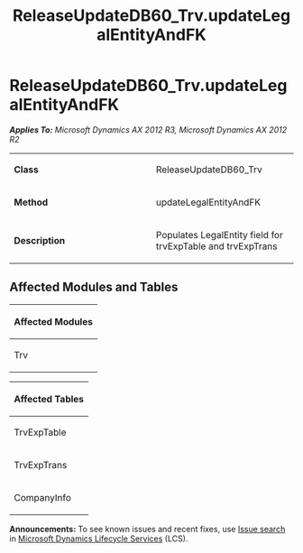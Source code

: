 ﻿---
title: ReleaseUpdateDB60_Trv.updateLegalEntityAndFK
TOCTitle: ReleaseUpdateDB60_Trv.updateLegalEntityAndFK
ms:assetid: 7025a355-eca4-3d87-eb13-f39080cf2719
ms:mtpsurl: https://msdn.microsoft.com/en-us/library/JJ685769(v=AX.60)
ms:contentKeyID: 49708969
ms.date: 05/18/2015
mtps_version: v=AX.60
---

# ReleaseUpdateDB60\_Trv.updateLegalEntityAndFK 


_**Applies To:** Microsoft Dynamics AX 2012 R3, Microsoft Dynamics AX 2012 R2_

<table>
<colgroup>
<col style="width: 50%" />
<col style="width: 50%" />
</colgroup>
<tbody>
<tr class="odd">
<td><p><strong>Class</strong></p></td>
<td><p>ReleaseUpdateDB60_Trv</p></td>
</tr>
<tr class="even">
<td><p><strong>Method</strong></p></td>
<td><p>updateLegalEntityAndFK</p></td>
</tr>
<tr class="odd">
<td><p><strong>Description</strong></p></td>
<td><p>Populates LegalEntity field for trvExpTable and trvExpTrans</p></td>
</tr>
</tbody>
</table>


## Affected Modules and Tables

<table>
<colgroup>
<col style="width: 100%" />
</colgroup>
<thead>
<tr class="header">
<th><p>Affected Modules</p></th>
</tr>
</thead>
<tbody>
<tr class="odd">
<td><p>Trv</p></td>
</tr>
</tbody>
</table>


<table>
<colgroup>
<col style="width: 100%" />
</colgroup>
<thead>
<tr class="header">
<th><p>Affected Tables</p></th>
</tr>
</thead>
<tbody>
<tr class="odd">
<td><p>TrvExpTable</p></td>
</tr>
<tr class="even">
<td><p>TrvExpTrans</p></td>
</tr>
<tr class="odd">
<td><p>CompanyInfo</p></td>
</tr>
</tbody>
</table>

  
**Announcements:** To see known issues and recent fixes, use [Issue search](http://go.microsoft.com/fwlink/?linkid=389258) in [Microsoft Dynamics Lifecycle Services](http://go.microsoft.com/fwlink/?linkid=306505) (LCS).

